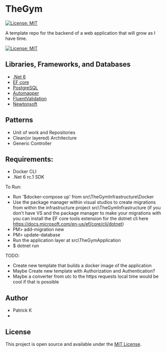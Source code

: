 # TheGym

[![License: MIT](https://img.shields.io/badge/License-MIT-blue.svg)](https://opensource.org/licenses/MIT)

A template repo for the backend of a web application that will grow as I have time. 

[![License: MIT](https://img.shields.io/badge/License-MIT-blue.svg)](https://opensource.org/licenses/MIT)

## Libraries, Frameworks, and Databases

- [.Net 6](https://dotnet.microsoft.com/download/dotnet/6.0)
- [EF core](https://docs.microsoft.com/en-us/ef/core/)
- [PostgreSQL](https://www.postgresql.org/)
- [Automapper](https://automapper.org/)
- [FluentValidation](https://fluentvalidation.net/)
- [Newtonsoft](https://www.newtonsoft.com/json)

## Patterns
- Unit of work and Repositories
- Clean(or layered) Architecture
- Generic Controller

## Requirements:
- Docker CLI
- .Net 6 rc.1 SDK

To Run:
- Run '$docker-compose up' from src\TheGymInfrastructure\Docker
- Use the package manager within visual studios to
    create migrations from within the infrastructure project src\TheGymInfrastructure
    (if you don't have VS and the package manager to make your migrations 
    with you can install the EF core tools extension for the dotnet cli
    here https://docs.microsoft.com/en-us/ef/core/cli/dotnet)
- PM> add-migration new
- PM> update-database
- Run the application layer at src\TheGymApplication
- $ dotnet run

TODO:
- Create new template that builds a docker image of the application
- Maybe Create new template with Authorization and Authentication?
- Maybe a converter from utc to the https requests local time would be cool if that is possible
## Author

- Patrick K
- 
## License

This project is open source and available under the [MIT License](LICENSE).
